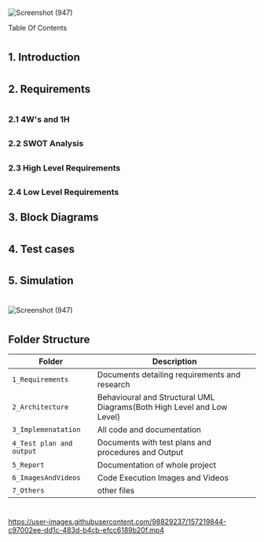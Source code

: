 #


![Screenshot (947)](https://user-images.githubusercontent.com/98829237/157237747-bb737fbb-8310-41ff-ade5-6e69e2c25726.png)

Table Of Contents
#
## 1. Introduction
#
                                            
## 2. Requirements
#
                                           
 ### 2.1 4W's and 1H
 ##
 ### 2.2 SWOT Analysis
 ##
 ### 2.3 High Level Requirements
 ##
 ### 2.4 Low Level Requirements
 ##
## 3. Block Diagrams
#
## 4. Test cases
#
## 5. Simulation 
#
![Screenshot (947)](https://user-images.githubusercontent.com/98829237/157237747-bb737fbb-8310-41ff-ade5-6e69e2c25726.png)
#
#
## Folder Structure
Folder                   | Description
-------------------------| -----------------------------------------
`1_Requirements`         |  Documents detailing requirements and research
`2_Architecture`         |  Behavioural and Structural UML Diagrams(Both High Level and Low Level)
`3_Implemenatation `     |  All code and documentation
`4_Test plan and output` |  Documents with test plans and procedures and Output
`5_Report `              |  Documentation of whole project
`6_ImagesAndVideos`      |  Code Execution Images and Videos
`7_Others`               |  other files



#
https://user-images.githubusercontent.com/98829237/157219844-c97002ee-dd1c-483d-b4cb-efcc6189b20f.mp4
